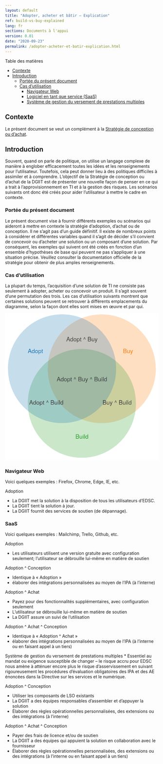 ```yaml
---
layout: default
title: "Adopter, acheter et bâtir – Explication"
ref: build-vs-buy-explained
lang: fr
sections: Documents à l'appui
version: 0.01
date: "2020-09-23"
permalink: /adopter-acheter-et-batir-explication.html
---
```


Table des matières
- [Contexte](https://sara-sabr.github.io/ITStrategy/strategy-build-vs-buy-explained.html#context)
- [Introduction](https://sara-sabr.github.io/ITStrategy/strategy-build-vs-buy-explained.html#introduction)
    - [Portée du présent document](https://sara-sabr.github.io/ITStrategy/strategy-build-vs-buy-explained.html#scope-of-this-document)
    - [Cas d’utilisation](https://sara-sabr.github.io/ITStrategy/strategy-build-vs-buy-explained.html#use-cases)
        - [Navigateur Web](https://sara-sabr.github.io/ITStrategy/strategy-build-vs-buy-explained.html#web-browser)
        - [Logiciel en tant que service (SaaS)](https://sara-sabr.github.io/ITStrategy/strategy-build-vs-buy-explained.html#saas)
        - [Système de gestion du versement de prestations multiples](https://sara-sabr.github.io/ITStrategy/strategy-build-vs-buy-explained.html#multi-benefit-delivery-management-system)

## Contexte
Le présent document se veut un complément à la [Stratégie de conception ou d’achat](https://sara-sabr.github.io/ITStrategy/strategy-build-vs-buy.html).

## Introduction
Souvent, quand on parle de politique, on utilise un langage complexe de manière à englober efficacement toutes les idées et les renseignements pour l’utilisateur. Toutefois, cela peut donner lieu à des politiques difficiles à assimiler et à comprendre. L’objectif de la Stratégie de conception ou d’achat de la DGIIT est de présenter une nouvelle façon de penser en ce qui a trait à l’approvisionnement en TI et à la gestion des risques.
Les scénarios suivants ont donc été créés pour aider l’utilisateur à mettre le cadre en contexte.

### Portée du présent document
Le présent document vise à fournir différents exemples ou scénarios qui aideront à mettre en contexte la stratégie d’adoption, d’achat ou de conception.
Il ne s’agit pas d’un guide définitif.
Il existe de nombreux points à considérer et différentes variables quand il s’agit de décider s’il convient de concevoir ou d’acheter une solution ou un composant d’une solution. Par conséquent, les exemples qui suivent ont été créés en fonction d’un ensemble d’hypothèses de base qui peuvent ne pas s’appliquer à une situation précise. Veuillez consulter la documentation officielle de la stratégie pour obtenir de plus amples renseignements.

### Cas d’utilisation
La plupart du temps, l’acquisition d’une solution de TI ne consiste pas seulement à adopter, acheter ou concevoir un produit. Il s’agit souvent d’une permutation des trois. Les cas d’utilisation suivants montrent que certaines solutions peuvent se retrouver à différents emplacements du diagramme, selon la façon dont elles sont mises en œuvre et par qui.

![Basic Venn diagram with 3 overlapping circles for Adopt, Build and Buy. The middle is the intersection of all 3 (Adopt ^ Buy ^ Build)](assets/images/adopt-build-buy-venn.png)

### Navigateur Web
Voici quelques exemples : Firefox, Chrome, Edge, IE, etc.

Adoption

- La DGIIT met la solution à la disposition de tous les utilisateurs d’EDSC.
- La DGIIT tient la solution à jour.
- La DGIIT fournit des services de soutien (de dépannage).

### SaaS

Voici quelques exemples : Mailchimp, Trello, Github, etc.

Adoption

- Les utilisateurs utilisent une version gratuite avec configuration seulement; l’utilisateur se débrouille lui-même en matière de soutien

Adoption ^ Conception

- Identique à « Adoption »
- élaborer des intégrations personnalisées au moyen de l’IPA (à l’interne)

Adoption ^ Achat

- Payez pour des fonctionnalités supplémentaires, avec configuration seulement
- L’utilisateur se débrouille lui-même en matière de soutien
- La DGIIT assure un suivi de l’utilisation

Adoption ^ Achat ^ Conception

- Identique à « Adoption ^ Achat »
- élaborer des intégrations personnalisées au moyen de l’IPA (à l’interne ou en faisant appel à un tiers)

Système de gestion du versement de prestations multiples
\* Essentiel au mandat ou exigence susceptible de changer – le risque accru pour EDSC nous amène à atténuer encore plus le risque d’asservissement en suivant rigoureusement les procédures d’évaluation obligatoires des IPA et des AE énoncées dans la Directive sur les services et le numérique.

Adoption ^ Conception

- Utiliser les composants de LSO existants
- La DGIIT a des équipes responsables d’assembler et d’appuyer la solution
- Élaborer des règles opérationnelles personnalisées, des extensions ou des intégrations (à l’interne)

Adoption ^ Achat ^ Conception

- Payer des frais de licence et/ou de soutien
- La DGIIT a des équipes qui appuient la solution en collaboration avec le fournisseur
- Élaborer des règles opérationnelles personnalisées, des extensions ou des intégrations (à l’interne ou en faisant appel à un tiers)
